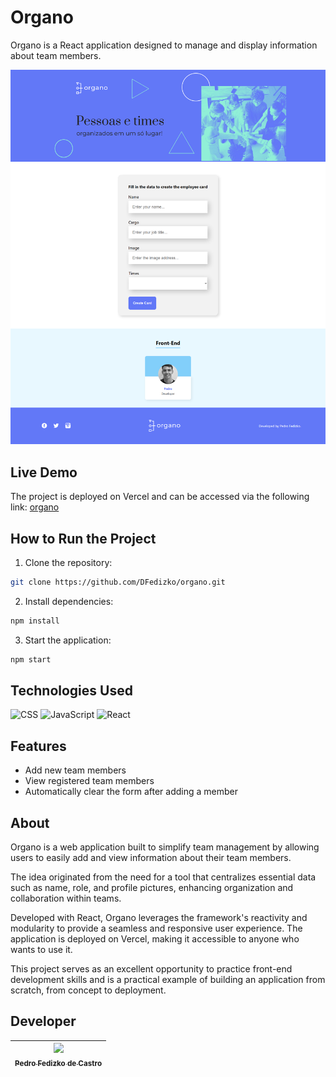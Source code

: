 # Organo

Organo is a React application designed to manage and display information about team members.

![Organo Screenshot](public/imagens/screenshot-en.png)

## Live Demo

The project is deployed on Vercel and can be accessed via the following link: [organo](https://organo-rho-rust.vercel.app/)

## How to Run the Project

1. Clone the repository:
```bash
git clone https://github.com/DFedizko/organo.git
```

2. Install dependencies:
```bash
npm install
```

3. Start the application:
```bash
npm start
```

## Technologies Used

![CSS](https://img.shields.io/badge/css-239120?&style=for-the-badge&logo=css3&logoColor=white)
![JavaScript](https://img.shields.io/badge/javascript-239120?&style=for-the-badge&logo=javascript&logoColor=white)
![React](https://img.shields.io/badge/react-239120?&style=for-the-badge&logo=react&logoColor=white)

## Features

- Add new team members
- View registered team members
- Automatically clear the form after adding a member

## About

Organo is a web application built to simplify team management by allowing users to easily add and view information about their team members.

The idea originated from the need for a tool that centralizes essential data such as name, role, and profile pictures, enhancing organization and collaboration within teams.

Developed with React, Organo leverages the framework's reactivity and modularity to provide a seamless and responsive user experience. The application is deployed on Vercel, making it accessible to anyone who wants to use it.

This project serves as an excellent opportunity to practice front-end development skills and is a practical example of building an application from scratch, from concept to deployment.

## Developer

| [<img loading="lazy" src="https://avatars.githubusercontent.com/u/74017914?v=4" width=115><br><sub>Pedro Fedizko de Castro</sub>](https://github.com/DFedizko) |
| :---: |
